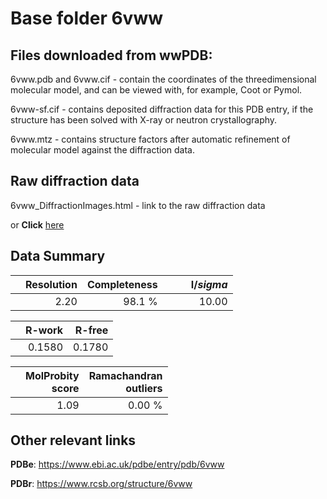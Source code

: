 # Base folder 6vww

## Files downloaded from wwPDB:

6vww.pdb and 6vww.cif - contain the coordinates of the threedimensional molecular model, and can be viewed with, for example, Coot or Pymol.

6vww-sf.cif - contains deposited diffraction data for this PDB entry, if the structure has been solved with X-ray or neutron crystallography.

6vww.mtz - contains structure factors after automatic refinement of molecular model against the diffraction data.

## Raw diffraction data

6vww_DiffractionImages.html - link to the raw diffraction data 

or **Click** [here](https://doi.org/10.18430/m36vww) 

## Data Summary
|   | Resolution | Completeness| I/$sigma$ |
|---|-------------:|----------------:|--------------:|
|   |2.20|98.1  %|<img width=50/>10.00|

|   | **R-work**| **R-free**   
|---|-------------:|----------------:|           
||0.1580|0.1780|

|   |**MolProbity<br>score**| **Ramachandran<br>outliers** 
|---|-------------:|----------------:|
||1.09|0.00 %|

## Other relevant links 
**PDBe**:  https://www.ebi.ac.uk/pdbe/entry/pdb/6vww
 
**PDBr**: https://www.rcsb.org/structure/6vww 

